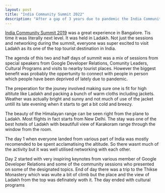 ```yaml
---
layout: post
title: "India Community Summit 2022"
description: "After a gap of 3 years due to pandemic the India Community Summit was organized by Google Developers at Ladakh. GDG Organizers, Developer Experts and Student Club Leads across India were part of it"
---
```

[India Community Summit 2019](https://www.youtube.com/watch?v=OApF3wqgTEI) was a great experience in Bangalore. Tis time it was literally next level. It was held in Ladakh. Not just the sessions and networking during the summit, everyone was super excited to visit Ladakh as its one of the top tourist destination in India.

The agenda of this two and half days of summit was a mix of sessions from special speakers from Google Developer Relations, Comunity Leaders, Cultural Programs and visits to nearby tourist places. However the biggest benefit was probably the oppertunity to connect with people in person which people have been deprived of lately due to pandemic.

The preperation for the jouney involved making sure one is fit for high altitute like Ladakh and packing a bunch of warm cloths including jackets. Weather was actually bright and sunny and not much of use of the jacket untill its late evening when it starts to get a bit cold and breezy.

The beauty of the Himalayan range can be seen right from the plane to Ladakh. Most flights in fact starts from New Delhi. The stay was one of the best hotels of Ladakh with beautifull view of Karakoram range through the window from the room.

The day 1 when everyone landed from various part of India was mostly recomended to be spent acclamatising the altitude. So there wasnt much of the activity but it was well utilised networking with each other.

Day 2 started with very inspiring keynotes from various member of Google Developer Relations and some of the community sessions who presented on some of the designated topics. End of day there was a trip to the Thikse Monastery which was wuite a bit of climb but the place and the view of Ladakh from the top was definately woth it. The day ended with cultural programs 



<!--stackedit_data:
eyJoaXN0b3J5IjpbMTYzODgwMzU1MV19
-->